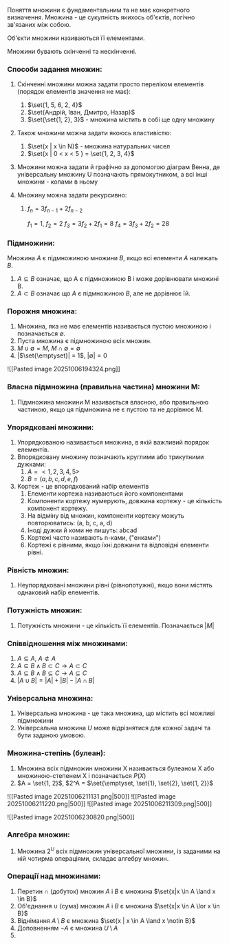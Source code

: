 
Поняття множини є фундаментальним та не має конкретного визначення. 
Множина - це сукупність якихось об'єктів, логічно зв'язаних між собою.

Об'єкти множини називаються її елементами.

Множини бувають скінченні та нескінченні.

### Способи задання множин:
1. Скінченні множини можна задати просто переліком елементів (порядок елементів значення не має):
	1. $\set{1, 5, 6, 2, 4}$
	2. $\set{Андрій, Іван, Дмитро, Назар}$
	3. $\set{\set{1, 2}, 3}$ - множина містить в собі ще одну множину
	
2. Також множини можна задати якоюсь властивістю:
	1. $\set{x | x \in N}$ - множина натуральних чисел
	2. $\set{x | 0 < x < 5 } = \set{1, 2, 3, 4}$

3. Множини можна задати й графічно за допомогою діаграм Венна, де універсальну множину U позначають прямокутником, а всі інші множини - колами в ньому
4. Множину можна задати рекурсивно:
	1. $f_n = 3f_{n-1} + 2f_{n-2}$
	   
	   $f_1 = 1$, $f_2 = 2$
	   $f_3 = 3f_2 + 2f_1 = 8$
	   $f_4 = 3f_3 + 2f_2 = 28$

### Підмножини:
Множина $A$ є підмножиною множини $B$, якщо всі елементи $A$ належать $B$. 
1. $A \subseteq B$ означає, що A є підмножиною B і може дорівнювати множині B. 
2. $A \subset B$ означає що $A$ є підмножиною $B$, але не дорівнює їй.

### Порожня множина:
1. Множина, яка не має елементів називається пустою множиною і позначається $\emptyset$.
2. Пуста множина є підмножиною всіх множин.
3. $M \cup \emptyset = M$, $M \cap \emptyset = \emptyset$
4. |$\set{\emptyset}| = 1$, $|\emptyset| = 0$

![[Pasted image 20251006194324.png]]

### Власна підмножина (правильна частина) множини M:
1. Підмножина множини M називається власною, або правильною частиною, якщо ця підмножина не є пустою та не дорівнює M.

### Упорядковані множини:
1. Упорядкованою називається множина, в якій важливий порядок елементів.
2. Впорядковану множину позначають круглими або трикутними дужками:
	1. $A = <1, 2, 3, 4, 5>$
	2. $B = (a, b, c, d, e, f)$
3. Кортеж - це впорядкований набір елементів
	1. Елементи кортежа називаються його компонентами
	2. Компоненти кортежу нумерують, довжина кортежу - це кількість компонент кортежу.
	3. На відміну від множин, компоненти кортежу можуть повторюватись: (a, b, c, a, d)
	4. Іноді дужки й коми не пишуть: abcad
	5. Кортежі часто називають n-ками, ("енками")
	6. Кортежі є рівними, якщо їхні довжини та відповідні елементи рівні. 

### Рівність множин:
1. Неупорядковані множини рівні (рівнопотужні), якщо вони містять однаковий набір елементів.

### Потужність множин:
1. Потужність множини - це кількість її елементів. Позначається $| {M} |$

### Співвідношення між множинами:
1. $A \subseteq A$, $A \not \subset A$
2. $A \subseteq B \land B \subset C \to A \subset C$
3. $A \subseteq B \land B \subseteq C \to A \subseteq C$
4. $|A \cup B| = |A| + |B| - |A \cap B|$

### Універсальна множина:
1. Універсальна множина - це така множина, що містить всі можливі підмножини
2. Універсальна множина $U$ може відрізнятися для кожної задачі та бути заданою умовою.

### Множина-степінь (булеан):
1. Множина всіх підмножин множини X називається булеаном X або множиною-степенем X і позначається $P(X)$
2. $A = \set{1, 2}$, $2^A = $\set{\emptyset, \set{1}, \set{2}, \set{1, 2}}$


![[Pasted image 20251006211131.png|500]]
![[Pasted image 20251006211220.png|500]]
![[Pasted image 20251006211309.png|500]]

![[Pasted image 20251006230820.png|500]]

### Алгебра множин:
1. Множина $2^U$ всіх підмножин універсальної множини, із заданими на ній чотирма операціями, складає алгебру множин.

### Операції над множинами:
1. Перетин $\cap$ (добуток) множин $A$ і $B$ є множина $\set{x|x \in A \land x \in B}$
2. Об'єднання $\cup$ (сума) множин $A$ і $B$ є множина $\set{x|x \in A \lor x \in B}$
3. Віднімання $A \setminus B$ є множина $\set{x | x \in A \land x \notin B}$ 
4. Доповненням $\lnot A$ є множина $U \setminus A$
5. 